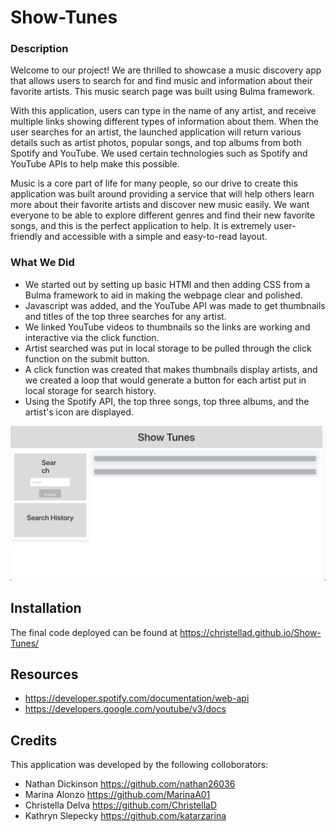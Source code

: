 # Show-Tunes

### Description
Welcome to our project! We are thrilled to showcase a music discovery app that allows users to search for and find music and information about their favorite artists. This music search page was built using Bulma framework.

With this application, users can type in the name of any artist, and receive multiple links showing different types of information about them. When the user searches for an artist, the launched application will return various details such as artist photos, popular songs, and top albums from both Spotify and YouTube. We used certain technologies such as Spotify and YouTube APIs to help make this possible. 

Music is a core part of life for many people, so our drive to create this application was built around providing a service that will help others learn more about their favorite artists and discover new music easily. We want everyone to be able to explore different genres and find their new favorite songs, and this is the perfect application to help. It is extremely user-friendly and accessible with a simple and easy-to-read layout. 


### What We Did
* We started out by setting up basic HTMl and then adding CSS from a Bulma framework to aid in making the webpage clear and polished. 
* Javascript was added, and the YouTube API was made to get thumbnails and titles of the top three searches for any artist. 
* We linked YouTube videos to thumbnails so the links are working and interactive via the click function.
*  Artist searched was put in local storage to be pulled through the click function on the submit button. 
* A click function was created that makes thumbnails display artists, and we created a loop that would generate a button for each artist put in local storage for search history. 
* Using the Spotify API, the top three songs, top three albums, and the artist's icon are displayed.


![Alt text](image.png)

## Installation 
The final code deployed can be found at https://christellad.github.io/Show-Tunes/

## Resources
* https://developer.spotify.com/documentation/web-api
* https://developers.google.com/youtube/v3/docs


## Credits
This application was developed by the following colloborators: 

* Nathan Dickinson https://github.com/nathan26036
* Marina Alonzo https://github.com/MarinaA01
* Christella Delva https://github.com/ChristellaD
* Kathryn Slepecky https://github.com/katarzarina 
